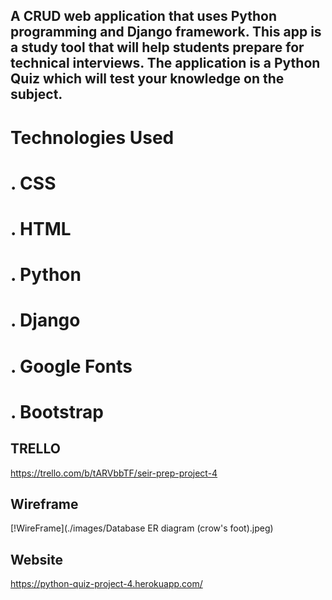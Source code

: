 ## A CRUD web application that uses Python programming and Django framework. This app is a study tool that will help students prepare for technical interviews. The application is a Python Quiz which will test your knowledge on the subject. 

# Technologies Used
 # . CSS
 # . HTML
 # . Python 
 # . Django
 # . Google Fonts 
 # . Bootstrap



## TRELLO 
https://trello.com/b/tARVbbTF/seir-prep-project-4



## Wireframe 
[!WireFrame](./images/Database ER diagram (crow's foot).jpeg)


## Website 
https://python-quiz-project-4.herokuapp.com/